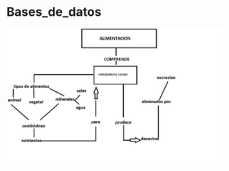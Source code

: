 # Bases_de_datos
![Alt text](https://github.com/dhernandezgu02/Bases_de_datos/blob/entidad_relacion/entidad%20relacion.jpg)
